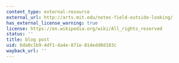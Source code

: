 ```yaml
---
content_type: external-resource
external_url: http://arts.mit.edu/notes-field-outside-looking/
has_external_license_warning: true
license: https://en.wikipedia.org/wiki/All_rights_reserved
status: ''
title: blog post
uid: 6da0c1b9-4df1-4a4e-871e-814edd0d183c
wayback_url: ''
---
```

